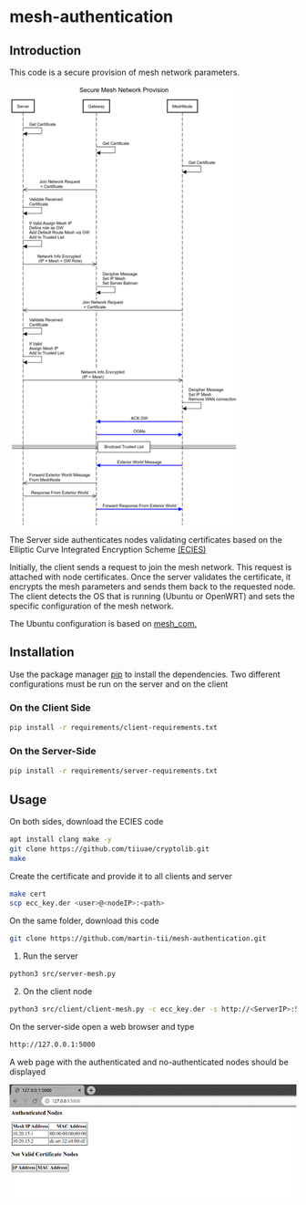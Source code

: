 # mesh-authentication

## Introduction
This code is a secure provision of mesh network parameters.

![alt text](images/Diagram.png?style=centerme)

The Server side authenticates nodes validating certificates based on the Elliptic Curve Integrated Encryption Scheme [(ECIES)](https://github.com/tiiuae/cryptolib)


Initially, the client sends a request to join the mesh network.
This request is attached with node certificates.
Once the server validates the certificate, it encrypts the mesh parameters and sends them back to the requested node.
The client detects the OS that is running (Ubuntu or OpenWRT) and sets the specific configuration of the mesh network.

The Ubuntu configuration is based on [mesh_com.](https://github.com/tiiuae/mesh_com)

## Installation

Use the package manager [pip](https://pip.pypa.io/en/stable/) to install the dependencies.
Two different configurations must be run on the server and on the client

### On the Client Side
```bash
pip install -r requirements/client-requirements.txt
```

### On the Server-Side
```bash
pip install -r requirements/server-requirements.txt
```
## Usage

On both sides, download the ECIES code
```bash
apt install clang make -y
git clone https://github.com/tiiuae/cryptolib.git
make
```
Create the certificate and provide it to all clients and server

```bash
make cert
scp ecc_key.der <user>@<nodeIP>:<path>
```
On the same folder, download this code
```bash
git clone https://github.com/martin-tii/mesh-authentication.git
```
1) Run the server

```bash
python3 src/server-mesh.py
```
2) On the client node
```bash
python3 src/client/client-mesh.py -c ecc_key.der -s http://<ServerIP>:5000
```
On the server-side open a web browser and type
```bash
http://127.0.0.1:5000
```
A web page with the authenticated and no-authenticated nodes should be displayed

![alt text](images/server-screenshot.png?style=centerme)

